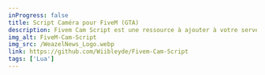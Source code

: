 ```yaml
---
inProgress: false
title: Script Caméra pour FiveM (GTA)
description: Fivem Cam Script est une ressource à ajouter à votre serveur FiveM (GTA-RP) qui vous permet de passer en mode caméraman à pied ou en hélicoptère, écrite en Lua.
img_alt: FiveM-Cam-Script
img_src: /WeazelNews_Logo.webp
link: https://github.com/Wiibleyde/Fivem-Cam-Script
tags: ['Lua']
---
```

